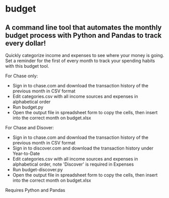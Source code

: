 # budget

## A command line tool that automates the monthly budget process with Python and Pandas to track every dollar!

Quickly categorize income and expenses to see where your money is going. Set a reminder for the first of every month to track your spending habits with this budget tool.

For Chase only:
* Sign in to chase.com and download the transaction history of the previous month in CSV format
* Edit categories.csv with all income sources and expenses in alphabetical order
* Run budget.py
* Open the output file in spreadsheet form to copy the cells, then insert into the correct month on budget.xlsx

For Chase and Disover:
* Sign in to chase.com and download the transaction history of the previous month in CSV format
* Sign in to discover.com and download the transaction history under Year-to-Date
* Edit categories.csv with all income sources and expenses in alphabetical order, note 'Discover' is required in Expenses
* Run budget-discover.py
* Open the output file in spreadsheet form to copy the cells, then insert into the correct month on budget.xlsx

Requires Python and Pandas

